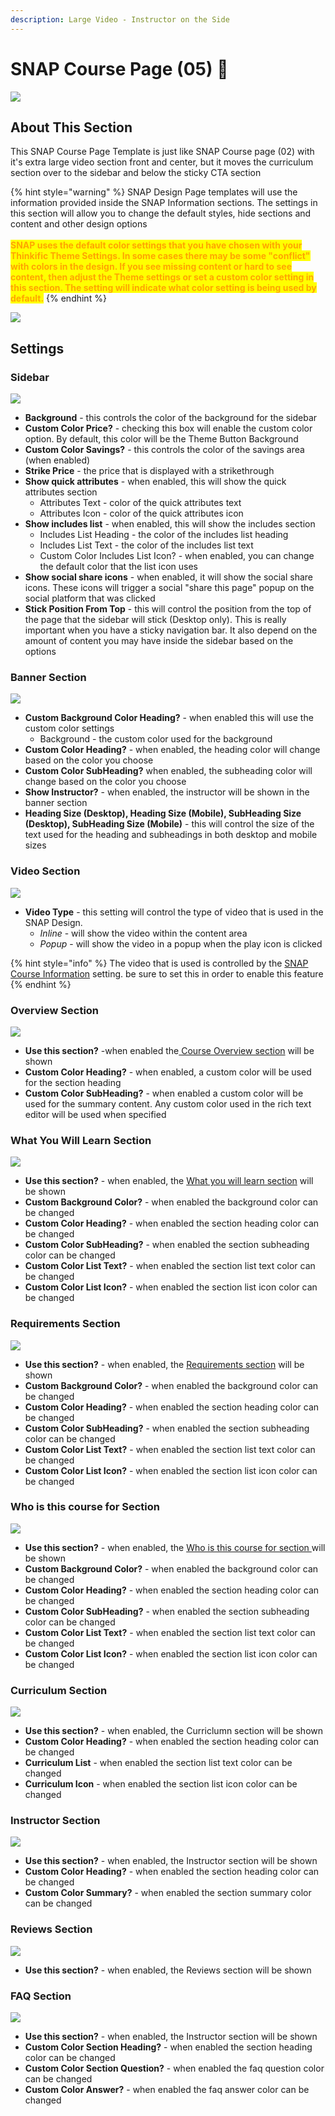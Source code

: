```yaml
---
description: Large Video - Instructor on the Side
---
```


# SNAP Course Page (05) 🎨

![](../../.gitbook/assets/Handling-Problem-Breeds-.png)

## About This Section

This SNAP Course Page Template is just like SNAP Course page (02) with it's extra large video section front and center, but it moves the curriculum section over to the sidebar and below the sticky CTA section

{% hint style="warning" %}
SNAP Design Page templates will use the information provided inside the SNAP Information sections. The settings in this section will allow you to change the default styles, hide sections and content and other design options\
\
<mark style="color:orange;">**SNAP uses the default color settings that you have chosen with your Thinkific Theme Settings. In some cases there may be some "conflict" with colors in the design. If you see missing content or hard to see content, then adjust the Theme settings or set a custom color setting in this section. The setting will indicate what color setting is being used by default.**</mark>
{% endhint %}

![](<../../.gitbook/assets/Screen Shot 2022-07-13 at 12.52.24 PM.png>)

## Settings

### Sidebar

![](<../../.gitbook/assets/Site-Builder-Thinkific - 2022-07-13T133245.171.png>)

* **Background** - this controls the color of the background for the sidebar
* **Custom Color Price?** - checking this box will enable the custom color option. By default, this color will be the Theme Button Background
* **Custom Color Savings?** - this controls the color of the savings area (when enabled)
* **Strike Price** - the price that is displayed with a strikethrough
* **Show quick attributes** - when enabled, this will show the quick attributes section
  * Attributes Text - color of the quick attributes text
  * Attributes Icon - color of the quick attributes icon
* **Show includes list** - when enabled, this will show the includes section
  * Includes List Heading - the color of the includes list heading
  * Includes List Text - the color of the includes list text
  * Custom Color Includes List Icon? - when enabled, you can change the default color that the list icon uses
* **Show social share icons** - when enabled, it will show the social share icons. These icons will trigger a social "share this page" popup on the social platform that was clicked
* **Stick Position From Top** - this will control the position from the top of the page that the sidebar will stick (Desktop only). This is really important when you have a sticky navigation bar. It also depend on the amount of content you may have inside the sidebar based on the options

### Banner Section

![](<../../.gitbook/assets/Site-Builder-Thinkific - 2022-07-13T133341.983.png>)

* **Custom Background Color Heading?** - when enabled this will use the custom color settings
  * Background - the custom color used for the background
* **Custom Color Heading?** - when enabled, the heading color will change based on the color you choose
* **Custom Color SubHeading?** when enabled, the subheading color will change based on the color you choose
* **Show Instructor?** - when enabled, the instructor will be shown in the banner section
* **Heading Size (Desktop), Heading Size (Mobile), SubHeading Size (Desktop), SubHeading Size (Mobile)** - this will control the size of the text used for the heading and subheadings in both desktop and mobile sizes

### Video Section

![](<../../.gitbook/assets/Site-Builder-Thinkific - 2022-07-13T133433.901.png>)

* **Video Type** - this setting will control the type of video that is used in the SNAP Design.
  * _Inline_ - will show the video within the content area&#x20;
  * _Popup_ - will show the video in a popup when the play icon is clicked

{% hint style="info" %}
The video that is used is controlled by the [SNAP Course Information](../snap-information-sections/snap-course-information.md#video) setting. be sure to set this in order to enable this feature
{% endhint %}

### Overview Section

![](<../../.gitbook/assets/Site-Builder-Thinkific - 2022-07-13T133644.306.png>)

* **Use this section?** -when enabled the[ Course Overview section](../snap-information-sections/snap-course-information.md#course-overview) will be shown&#x20;
* **Custom Color Heading?** - when enabled, a custom color will be used for the section heading
* **Custom Color SubHeading?** - when enabled a custom color will be used for the summary content. Any custom color used in the rich text editor will be used when specified

### What You Will Learn Section

![](<../../.gitbook/assets/Site-Builder-Thinkific - 2022-07-13T133543.595 (1).png>)

* **Use this section?** - when enabled, the [What you will learn section](../snap-information-sections/snap-course-information.md#what-you-will-learn) will be shown
* **Custom Background Color?** - when enabled the background color can be changed
* **Custom Color Heading?** - when enabled the section heading color can be changed
* **Custom Color SubHeading?** - when enabled the section subheading color can be changed
* **Custom Color List Text?** - when enabled the section list text color can be changed
* **Custom Color List Icon?** - when enabled the section list icon color can be changed

### Requirements Section

![](<../../.gitbook/assets/Site-Builder-Thinkific - 2022-07-13T133732.036.png>)

* **Use this section?** - when enabled, the [Requirements section](../snap-information-sections/snap-course-information.md#requirements) will be shown
* **Custom Background Color?** - when enabled the background color can be changed
* **Custom Color Heading?** - when enabled the section heading color can be changed
* **Custom Color SubHeading?** - when enabled the section subheading color can be changed
* **Custom Color List Text?** - when enabled the section list text color can be changed
* **Custom Color List Icon?** - when enabled the section list icon color can be changed

### Who is this course for Section

![](<../../.gitbook/assets/Site-Builder-Thinkific - 2022-07-13T133832.735.png>)

* **Use this section?** - when enabled, the [Who is this course for section ](../snap-information-sections/snap-course-information.md#who-is-this-course-for)will be shown
* **Custom Background Color?** - when enabled the background color can be changed
* **Custom Color Heading?** - when enabled the section heading color can be changed
* **Custom Color SubHeading?** - when enabled the section subheading color can be changed
* **Custom Color List Text?** - when enabled the section list text color can be changed
* **Custom Color List Icon?** - when enabled the section list icon color can be changed

### Curriculum Section

![](<../../.gitbook/assets/Site-Builder-Thinkific - 2022-07-13T150743.395.png>)

* **Use this section?** - when enabled, the Curriclumn section will be shown
* **Custom Color Heading?** - when enabled the section heading color can be changed
* **Curriculum List** - when enabled the section list text color can be changed
* **Curriculum Icon** - when enabled the section list icon color can be changed

### Instructor Section

![](<../../.gitbook/assets/Site-Builder-Thinkific - 2022-07-13T150907.161.png>)

* **Use this section?** - when enabled, the Instructor section will be shown
* **Custom Color Heading?** - when enabled the section heading color can be changed
* **Custom Color Summary?** - when enabled the section summary color can be changed

### Reviews Section

![](<../../.gitbook/assets/Screen Shot 2022-07-13 at 1.24.46 PM.png>)

* **Use this section?** - when enabled, the Reviews section will be shown

### FAQ Section

![](<../../.gitbook/assets/Site-Builder-Thinkific - 2022-07-13T151008.472.png>)

* **Use this section?** - when enabled, the Instructor section will be shown
* **Custom Color Section Heading?** - when enabled the section heading color can be changed
* **Custom Color Section Question?**  - when enabled the faq question color can be changed
* **Custom Color Answer?**  - when enabled the faq answer color can be changed
